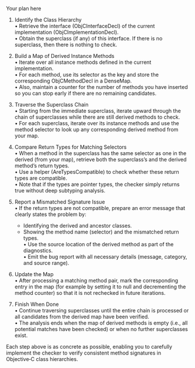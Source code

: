 Your plan here

1. Identify the Class Hierarchy  
   • Retrieve the interface (ObjCInterfaceDecl) of the current implementation (ObjCImplementationDecl).  
   • Obtain the superclass (if any) of this interface. If there is no superclass, then there is nothing to check.

2. Build a Map of Derived Instance Methods  
   • Iterate over all instance methods defined in the current implementation.  
   • For each method, use its selector as the key and store the corresponding ObjCMethodDecl in a DenseMap.  
   • Also, maintain a counter for the number of methods you have inserted so you can stop early if there are no remaining candidates.

3. Traverse the Superclass Chain  
   • Starting from the immediate superclass, iterate upward through the chain of superclasses while there are still derived methods to check.  
   • For each superclass, iterate over its instance methods and use the method selector to look up any corresponding derived method from your map.

4. Compare Return Types for Matching Selectors  
   • When a method in the superclass has the same selector as one in the derived (from your map), retrieve both the superclass’s and the derived method’s return types.  
   • Use a helper (AreTypesCompatible) to check whether these return types are compatible.  
   • Note that if the types are pointer types, the checker simply returns true without deep subtyping analysis.

5. Report a Mismatched Signature Issue  
   • If the return types are not compatible, prepare an error message that clearly states the problem by:  
     - Identifying the derived and ancestor classes.  
     - Showing the method name (selector) and the mismatched return types.  
   • Use the source location of the derived method as part of the diagnostics.  
   • Emit the bug report with all necessary details (message, category, and source range).

6. Update the Map  
   • After processing a matching method pair, mark the corresponding entry in the map (for example by setting it to null and decrementing the method counter) so that it is not rechecked in future iterations.

7. Finish When Done  
   • Continue traversing superclasses until the entire chain is processed or all candidates from the derived map have been verified.  
   • The analysis ends when the map of derived methods is empty (i.e., all potential matches have been checked) or when no further superclasses exist.

Each step above is as concrete as possible, enabling you to carefully implement the checker to verify consistent method signatures in Objective‑C class hierarchies.